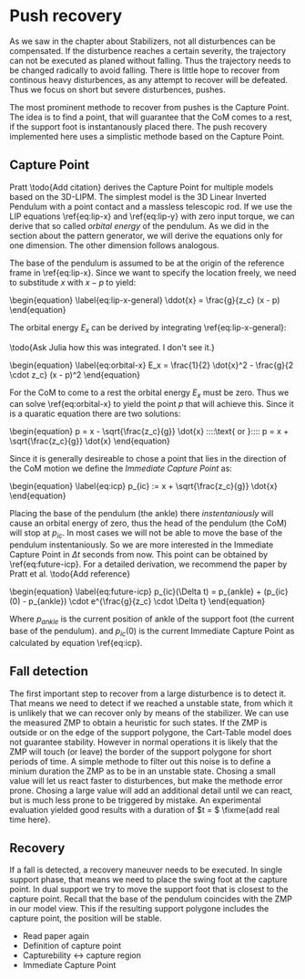 # Push recovery

As we saw in the chapter about Stabilizers, not all disturbences can be compensated.
If the disturbence reaches a certain severity, the trajectory can not be executed as planed without falling.
Thus the trajectory needs to be changed radically to avoid falling.
There is little hope to recover from continous heavy disturbences, as any attempt to recover
will be defeated. Thus we focus on short but severe disturbences, pushes.

The most prominent methode to recover from pushes is the Capture Point. The idea is to find
a point, that will guarantee that the CoM comes to a rest, if the support foot is instantanously placed there.
The push recovery implemented here uses a simplistic methode based on the Capture Point.

## Capture Point

Pratt \todo{Add citation} derives the Capture Point for multiple models based on the 3D-LIPM.
The simplest model is the 3D Linear Inverted Pendulum with a point contact and a massless
telescopic rod.
If we use the LIP equations \ref{eq:lip-x} and \ref{eq:lip-y} with zero input torque,
we can derive that so called *orbital energy* of the pendulum.
As we did in the section about the pattern generator, we will derive the equations
only for one dimension. The other dimension follows analogous.

The base of the pendulum is assumed to be at the origin of the reference
frame in \ref{eq:lip-x}. Since we want to specify the location freely,
we need to substitude $x$ with $x - p$ to yield:

\begin{equation} \label{eq:lip-x-general}
\ddot{x} = \frac{g}{z_c} (x - p)
\end{equation}

The orbital energy $E_x$ can be derived by integrating \ref{eq:lip-x-general}:

\todo{Ask Julia how this was integrated. I don't see it.}

\begin{equation} \label{eq:orbital-x}
E_x = \frac{1}{2} \dot{x}^2 - \frac{g}{2 \cdot z_c} (x - p)^2
\end{equation}

For the CoM to come to a rest the orbital energy $E_x$ must be zero.
Thus we can solve \ref{eq:orbital-x} to yield the point $p$ that will achieve this.
Since it is a quaratic equation there are two solutions:

\begin{equation}
p = x - \sqrt{\frac{z_c}{g}} \dot{x} \:\:\:\:\text{ or }\:\:\:\: p = x + \sqrt{\frac{z_c}{g}} \dot{x}
\end{equation}

Since it is generally desireable to chose a point that lies in the direction of the CoM motion
we define the *Immediate Capture Point* as:

\begin{equation} \label{eq:icp}
p_{ic} := x + \sqrt{\frac{z_c}{g}} \dot{x}
\end{equation}

Placing the base of the pendulum (the ankle) there *instentaniously* will cause
an orbital energy of zero, thus the head of the pendulum (the CoM) will stop at $p_{ic}$.
In most cases we will not be able to move the base of the pendulum instentaniously.
So we are more interested in the Immediate Capture Point in $\Delta t$ seconds from now.
This point can be obtained by \ref{eq:future-icp}.
For a detailed derivation, we recommend the paper by Pratt et al. \todo{Add reference}

\begin{equation} \label{eq:future-icp}
p_{ic}(\Delta t) = p_{ankle} + (p_{ic}(0) - p_{ankle}) \cdot e^{\frac{g}{z_c} \cdot \Delta t}
\end{equation}

Where $p_{ankle}$ is the current position of ankle of the support foot (the current base of the pendulum).
and $p_{ic}(0)$ is the current Immediate Capture Point as calculated by equation \ref{eq:icp}.

## Fall detection

The first important step to recover from a large disturbence is to detect it.
That means we need to detect if we reached a unstable state, from which it is unlikely that we can
recover only by means of the stabilizer.
We can use the measured ZMP to obtain a heuristic for such states. If the ZMP is
outside or on the edge of the support polygone, the Cart-Table model does not guarantee stability.
However in normal operations it is likely that the ZMP will touch (or leave) the border of the support polygone
for short periods of time. A simple methode to filter out this noise is to define a minium duration the ZMP
as to be in an unstable state.
Chosing a small value will let us react faster to disturbences, but make the methode error prone.
Chosing a large value will add an additional detail until we can react, but is much less prone to be triggered by
mistake. An experimental evaluation yielded good results with a duration of $t = $ \fixme{add real time here}.

## Recovery

If a fall is detected, a recovery maneuver needs to be executed.
In single support phase, that means we need to place the swing foot at the capture point.
In dual support we try to move the support foot that is closest to the capture point.
Recall that the base of the pendulum coincides with the ZMP in our model view.
This if the resulting support polygone includes the capture point, the position will be stable.

* Read paper again
* Definition of capture point
* Capturebility <-> capture region
* Immediate Capture Point
